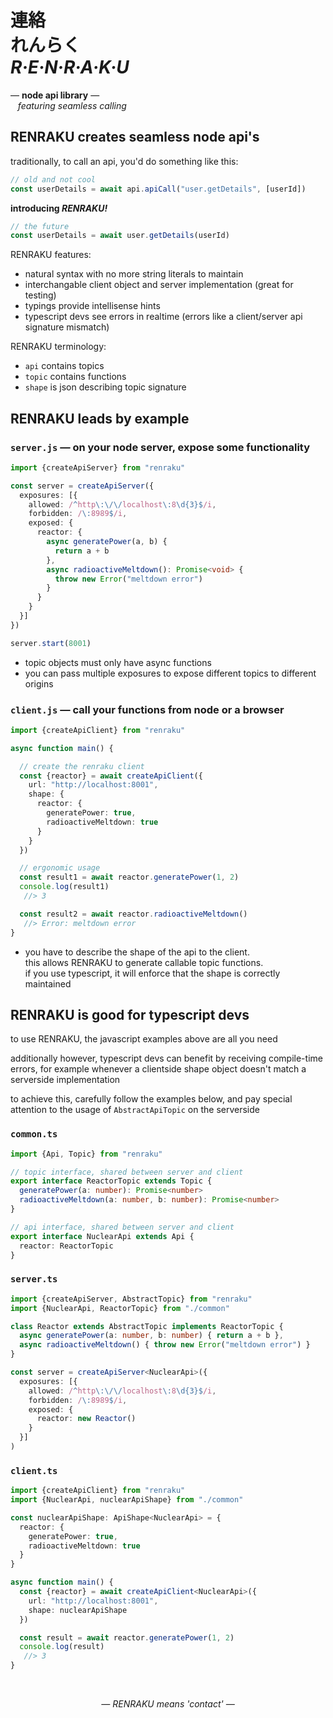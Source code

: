 
# 連絡 <br/> れんらく <br/> ***R·E·N·R·A·K·U***

— **node api library** —  
&nbsp;&nbsp; *featuring seamless calling*

## RENRAKU creates seamless node api's

traditionally, to call an api, you'd do something like this:

```js
// old and not cool
const userDetails = await api.apiCall("user.getDetails", [userId])
```

**introducing *RENRAKU!***

```js
// the future
const userDetails = await user.getDetails(userId)
```

RENRAKU features:
- natural syntax with no more string literals to maintain
- interchangable client object and server implementation (great for testing)
- typings provide intellisense hints
- typescript devs see errors in realtime (errors like a client/server api signature mismatch)

RENRAKU terminology:
- `api` contains topics
- `topic` contains functions
- `shape` is json describing topic signature

## RENRAKU leads by example

### `server.js` — on your node server, expose some functionality

```ts
import {createApiServer} from "renraku"

const server = createApiServer({
  exposures: [{
    allowed: /^http\:\/\/localhost\:8\d{3}$/i,
    forbidden: /\:8989$/i,
    exposed: {
      reactor: {
        async generatePower(a, b) {
          return a + b
        },
        async radioactiveMeltdown(): Promise<void> {
          throw new Error("meltdown error")
        }
      }
    }
  }]
})

server.start(8001)
```

- topic objects must only have async functions
- you can pass multiple exposures to expose different topics to different origins

### `client.js` — call your functions from node or a browser

```ts
import {createApiClient} from "renraku"

async function main() {

  // create the renraku client
  const {reactor} = await createApiClient({
    url: "http://localhost:8001",
    shape: {
      reactor: {
        generatePower: true,
        radioactiveMeltdown: true
      }
    }
  })

  // ergonomic usage
  const result1 = await reactor.generatePower(1, 2)
  console.log(result1)
   //> 3

  const result2 = await reactor.radioactiveMeltdown()
   //> Error: meltdown error
}
```

- you have to describe the shape of the api to the client.  
  this allows RENRAKU to generate callable topic functions.  
  if you use typescript, it will enforce that the shape is correctly maintained  

## RENRAKU is good for typescript devs

to use RENRAKU, the javascript examples above are all you need

additionally however, typescript devs can benefit by receiving compile-time errors, for example whenever a clientside shape object doesn't match a serverside implementation

to achieve this, carefully follow the examples below, and pay special attention to the usage of `AbstractApiTopic` on the serverside

### `common.ts`

```ts
import {Api, Topic} from "renraku"

// topic interface, shared between server and client
export interface ReactorTopic extends Topic {
  generatePower(a: number): Promise<number>
  radioactiveMeltdown(a: number, b: number): Promise<number>
}

// api interface, shared between server and client
export interface NuclearApi extends Api {
  reactor: ReactorTopic
}
```

### `server.ts`

```ts
import {createApiServer, AbstractTopic} from "renraku"
import {NuclearApi, ReactorTopic} from "./common"

class Reactor extends AbstractTopic implements ReactorTopic {
  async generatePower(a: number, b: number) { return a + b },
  async radioactiveMeltdown() { throw new Error("meltdown error") }
}

const server = createApiServer<NuclearApi>({
  exposures: [{
    allowed: /^http\:\/\/localhost\:8\d{3}$/i,
    forbidden: /\:8989$/i,
    exposed: {
      reactor: new Reactor()
    }
  }]
)
```

### `client.ts`

```ts
import {createApiClient} from "renraku"
import {NuclearApi, nuclearApiShape} from "./common"

const nuclearApiShape: ApiShape<NuclearApi> = {
  reactor: {
    generatePower: true,
    radioactiveMeltdown: true
  }
}

async function main() {
  const {reactor} = await createApiClient<NuclearApi>({
    url: "http://localhost:8001",
    shape: nuclearApiShape
  })

  const result = await reactor.generatePower(1, 2)
  console.log(result)
   //> 3
}
```

<br/>

<em style="display: block; text-align: center">— RENRAKU means 'contact' —</em>
